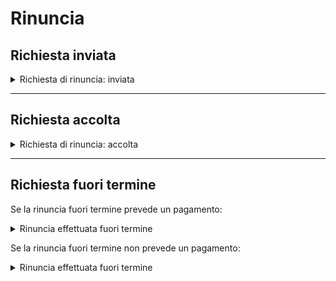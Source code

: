 # Rinuncia

## Richiesta inviata

<details>

<summary>Richiesta di rinuncia: inviata </summary>

**🖋 Titolo del messaggio:** Abbiamo ricevuto la tua richiesta di rinuncia

🗒 **Testo del messaggio**:&#x20;

Abbiamo ricevuto la tua richiesta di rinuncia a <mark style="color:purple;">{oggetto}</mark> per il servizio.

Per ulteriori informazioni, \[visita questo sito]\(URL).

**🪄 Pulsante**: n/a

***

**Destinatari:** I cittadini che ha presentato richiesta di rinuncia.

**Quando inviarlo:** Quando il cittadino invia una richiesta di rinuncia.

**User story:** Come cittadino voglio ricevere comunicazioni sullo stato della mia richiesta.

</details>

***

## Richiesta accolta&#x20;

<details>

<summary>Richiesta di rinuncia: accolta</summary>

**🖋 Titolo del messaggio:** Hai rinunciato a <mark style="color:purple;">{oggetto}</mark>

🗒 **Testo del messaggio**:&#x20;

La tua richiesta di rinuncia a <mark style="color:purple;">{oggetto}</mark> per il servizio è stata accolta.

Per ulteriori informazioni, \[visita questo sito]\(URL).

**🪄 Pulsante**: n/a

***

**Destinatari:** I cittadini che hanno presentato richiesta di rinuncia

**Quando inviarlo:** Quando la richiesta di rinuncia viene accolta dall'ente

**User story:** Come cittadino voglio ricevere comunicazioni sull'esito della mia richiesta

</details>

***

## Richiesta fuori termine

Se la rinuncia fuori termine prevede un pagamento:&#x20;

<details>

<summary>Rinuncia effettuata fuori termine</summary>

🖋 **Titolo del messaggio**: Hai un nuovo avviso di pagamento

🗒 **Testo del messaggio**:&#x20;

C'è un avviso da pagare intestato a \<nome e cognome> e relativo a \<causale>. &#x20;

**Devi pagare**: <00,00> €&#x20;

**Entro il**: \<gg/mm/aaaa> &#x20;

Puoi pagare direttamente in app premendo “Vedi Avviso”, oppure tramite tutti i canali di pagamento della piattaforma pagoPA e le altre modalità di pagamento offerte dell’ente creditore.

Se hai già provveduto a pagare l'avviso ignora questo messaggio.

Per maggiori informazioni o per richiedere assistenza, contattaci tramite i canali che trovi nella scheda servizio.

🪄 **Pulsante**: Vedi Avviso

***

**Destinatari:** Il cittadini che ha presentato richiesta di rinuncia.

**Quando inviarlo:** Quando la richiesta di rinuncia viene accolta dall’ente ma fuori dal termine prestabilito.

**User story:** Come cittadino voglio ricevere comunicazioni sull'esito della mia richiesta.

</details>

Se la rinuncia fuori termine non prevede un pagamento:&#x20;

<details>

<summary>Rinuncia effettuata fuori termine</summary>

🖋 **Titolo del messaggio**: Hai rinunciato a <mark style="color:purple;">{oggetto}</mark>

🗒 **Testo del messaggio**:&#x20;

La tua richiesta di rinuncia a <mark style="color:purple;">{oggetto}</mark> per il servizio è stata accolta, ma è avvenuta fuori dai termini prestabiliti.

Per ulteriori informazioni, \[visita questo sito]\(URL).

🪄 **Pulsante**: n/a

***

**Destinatari:** Il cittadini che ha presentato richiesta di rinuncia.

**Quando inviarlo:** Quando la richiesta di rinuncia viene accolta dall’ente ma fuori dal termine prestabilito.

**User story:** Come cittadino voglio ricevere comunicazioni sull'esito della mia richiesta.

</details>
